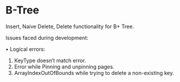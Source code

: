 # B-Tree
Insert, Naive Delete, Delete functionality for B+ Tree.

Issues faced during development: 

• Logical errors:
1) KeyType doesn’t match error.
2) Error while Pinning and unpinning pages.
3) ArrayIndexOutOfBounds while trying to delete a non-existing key. 

